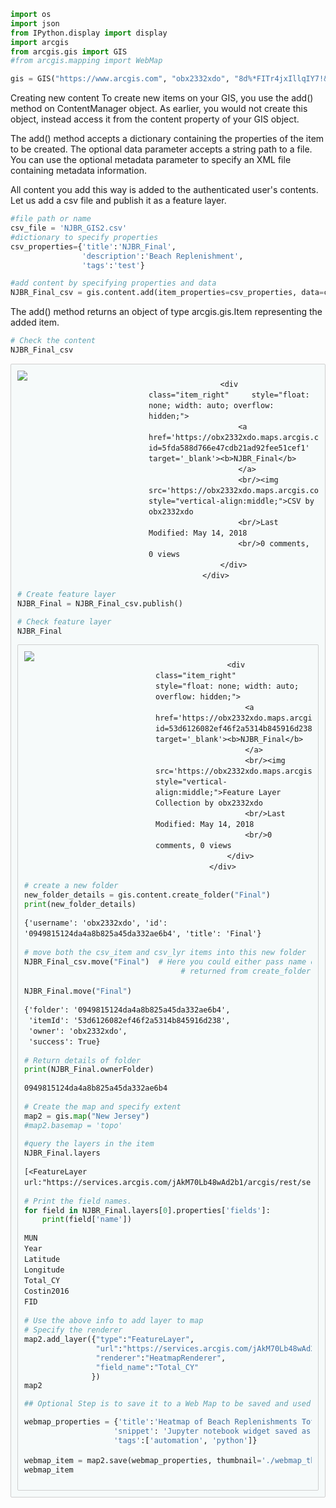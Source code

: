 




```python
import os
import json
from IPython.display import display
import arcgis
from arcgis.gis import GIS
#from arcgis.mapping import WebMap
```


```python
gis = GIS("https://www.arcgis.com", "obx2332xdo", "8d%*FITr4jxIllqIY7!&#")
```

Creating new content
To create new items on your GIS, you use the add() method on ContentManager object. As earlier, you would not create this object, instead access it from the content property of your GIS object.

The add() method accepts a dictionary containing the properties of the item to be created. The optional data parameter accepts a string path to a file. You can use the optional metadata parameter to specify an XML file containing metadata information.

All content you add this way is added to the authenticated user's contents. Let us add a csv file and publish it as a feature layer.


```python
#file path or name
csv_file = 'NJBR_GIS2.csv'
#dictionary to specify properties
csv_properties={'title':'NJBR_Final',
                'description':'Beach Replenishment',
                'tags':'test'}
```


```python
#add content by specifying properties and data
NJBR_Final_csv = gis.content.add(item_properties=csv_properties, data=csv_file)
```

The add() method returns an object of type arcgis.gis.Item representing the added item.


```python
# Check the content
NJBR_Final_csv
```




<div class="item_container" style="height: auto; overflow: hidden; border: 1px solid #cfcfcf; border-radius: 2px; background: #f6fafa; line-height: 1.21429em; padding: 10px;">
                    <div class="item_left" style="width: 210px; float: left;">
                       <a href='https://obx2332xdo.maps.arcgis.com/home/item.html?id=5fda588d766e47cdb21ad92fee51cef1' target='_blank'>
                        <img src='http://static.arcgis.com/images/desktopapp.png' class="itemThumbnail">
                       </a>
                    </div>

                    <div class="item_right"     style="float: none; width: auto; overflow: hidden;">
                        <a href='https://obx2332xdo.maps.arcgis.com/home/item.html?id=5fda588d766e47cdb21ad92fee51cef1' target='_blank'><b>NJBR_Final</b>
                        </a>
                        <br/><img src='https://obx2332xdo.maps.arcgis.com/home/js/jsapi/esri/css/images/item_type_icons/layers16.png' style="vertical-align:middle;">CSV by obx2332xdo
                        <br/>Last Modified: May 14, 2018
                        <br/>0 comments, 0 views
                    </div>
                </div>
                




```python
# Create feature layer
NJBR_Final = NJBR_Final_csv.publish()
```


```python
# Check feature layer
NJBR_Final
```




<div class="item_container" style="height: auto; overflow: hidden; border: 1px solid #cfcfcf; border-radius: 2px; background: #f6fafa; line-height: 1.21429em; padding: 10px;">
                    <div class="item_left" style="width: 210px; float: left;">
                       <a href='https://obx2332xdo.maps.arcgis.com/home/item.html?id=53d6126082ef46f2a5314b845916d238' target='_blank'>
                        <img src='http://static.arcgis.com/images/desktopapp.png' class="itemThumbnail">
                       </a>
                    </div>

                    <div class="item_right"     style="float: none; width: auto; overflow: hidden;">
                        <a href='https://obx2332xdo.maps.arcgis.com/home/item.html?id=53d6126082ef46f2a5314b845916d238' target='_blank'><b>NJBR_Final</b>
                        </a>
                        <br/><img src='https://obx2332xdo.maps.arcgis.com/home/js/jsapi/esri/css/images/item_type_icons/featureshosted16.png' style="vertical-align:middle;">Feature Layer Collection by obx2332xdo
                        <br/>Last Modified: May 14, 2018
                        <br/>0 comments, 0 views
                    </div>
                </div>
                




```python
# create a new folder
new_folder_details = gis.content.create_folder("Final")
print(new_folder_details)
```

    {'username': 'obx2332xdo', 'id': '0949815124da4a8b825a45da332ae6b4', 'title': 'Final'}



```python
# move both the csv_item and csv_lyr items into this new folder
NJBR_Final_csv.move("Final")  # Here you could either pass name of the folder or the dictionary
                                   # returned from create_folder() or folders property on a User object

NJBR_Final.move("Final")
```




    {'folder': '0949815124da4a8b825a45da332ae6b4',
     'itemId': '53d6126082ef46f2a5314b845916d238',
     'owner': 'obx2332xdo',
     'success': True}




```python
# Return details of folder
print(NJBR_Final.ownerFolder)
```

    0949815124da4a8b825a45da332ae6b4



```python
# Create the map and specify extent
map2 = gis.map("New Jersey")
#map2.basemap = 'topo'
```


```python
#query the layers in the item
NJBR_Final.layers
```




    [<FeatureLayer url:"https://services.arcgis.com/jAkM70Lb48wAd2b1/arcgis/rest/services/NJBR_Final/FeatureServer/0">]




```python
# Print the field names.
for field in NJBR_Final.layers[0].properties['fields']:
    print(field['name'])
```

    MUN
    Year
    Latitude
    Longitude
    Total_CY
    Costin2016
    FID



```python
# Use the above info to add layer to map
# Specify the renderer
map2.add_layer({"type":"FeatureLayer",
                "url":"https://services.arcgis.com/jAkM70Lb48wAd2b1/arcgis/rest/services/NJBR_Final/FeatureServer/0",
                "renderer":"HeatmapRenderer",
                "field_name":"Total_CY"               
               })
map2
```




```python
## Optional Step is to save it to a Web Map to be saved and used in other applications
```


```python
webmap_properties = {'title':'Heatmap of Beach Replenishments Total Volumne (cu yd)',
                    'snippet': 'Jupyter notebook widget saved as a web map',
                    'tags':['automation', 'python']}

webmap_item = map2.save(webmap_properties, thumbnail='./webmap_thumbnail.png', folder='Final')
webmap_item
```
